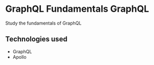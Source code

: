 # GraphQL Fundamentals GraphQL

Study the fundamentals of GraphQL

## Technologies used

- GraphQL
- Apollo
